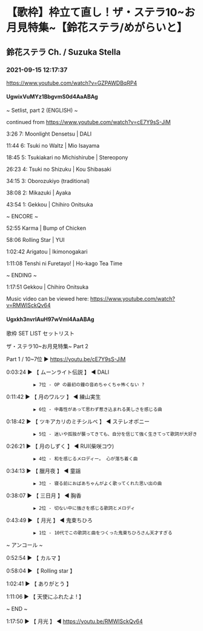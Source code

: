 # 【歌枠】枠立て直し！ザ・ステラ10~お月見特集~【鈴花ステラ/めがらいと】
## 鈴花ステラ Ch. / Suzuka Stella
### 2021-09-15 12:17:37
https://www.youtube.com/watch?v=GZPAWDBqRP4
#### UgwixVuMYz1BbgvmS0d4AaABAg
~ Setlist, part 2 (ENGLISH) ~

continued from https://www.youtube.com/watch?v=cE7Y9sS-JiM



3:26	7: Moonlight Densetsu | DALI

11:44	6: Tsuki no Waltz | Mio Isayama

18:45	5: Tsukiakari no Michishirube | Stereopony

26:23	4: Tsuki no Shizuku | Kou Shibasaki

34:15	3: Oborozukiyo (traditional)

38:08	2: Mikazuki | Ayaka

43:54	1: Gekkou | Chihiro Onitsuka



~ ENCORE ~

52:55	Karma | Bump of Chicken

58:06	Rolling Star | YUI

1:02:42	Arigatou | Ikimonogakari

1:11:08	Tenshi ni Furetayo! | Ho-kago Tea Time



~ ENDING ~

1:17:51 Gekkou | Chihiro Onitsuka

Music video can be viewed here: https://www.youtube.com/watch?v=RMWISckQv64

#### Ugxkh3nvrlAuH97wVml4AaABAg
歌枠  SET LIST セットリスト 

ザ・ステラ10~お月見特集~ Part 2

Part 1 / 10~7位 ▶ https://youtu.be/cE7Y9sS-JiM



0:03:24 ▶ 【 ムーンライト伝説 】 ◀ DALI

              ▶ 7位 - OP の最初の鐘の音めちゃくちゃ怖くない ?



0:11:42 ▶ 【 月のワルツ 】 ◀ 練山実生

              ▶ 6位 - 中毒性があって思わず惹き込まれる美しさを感じる曲



0:18:42 ▶ 【 ツキアカリのミチシルベ 】 ◀ ステレオポニー

              ▶ 5位 - 迷いや孤独が襲ってきても、自分を信じて強く生きてって歌詞が大好き



0:26:21 ▶ 【 月のしずく 】 ◀ RUI(柴咲コウ)

              ▶ 4位 - 和を感じるメロディー。 心が落ち着く曲 



0:34:13 ▶ 【 臘月夜 】 ◀ 童謡

              ▶ 3位 - 寝る前におばあちゃんがよく歌ってくれた思い出の曲



0:38:07 ▶ 【 三日月 】 ◀ 胸香

              ▶ 2位 - 切ない中に強さを感じる歌詞とメロディ



0:43:49 ▶ 【 月光 】 ◀ 鬼束ちひろ

              ▶ 1位 - 10代でこの歌詞と曲をつくった鬼東ちひろさん天才すぎる



 ~ アンコール ~

0:52:54 ▶ 【 カルマ 】

0:58:04 ▶ 【 Rolling star 】

1:02:41 ▶ 【 ありがとう 】 

1:11:06 ▶ 【 天使にふれたよ ! 】 



~ END ~

1:17:50 ▶ 【 月光 】 ◀ https://youtu.be/RMWISckQv64

